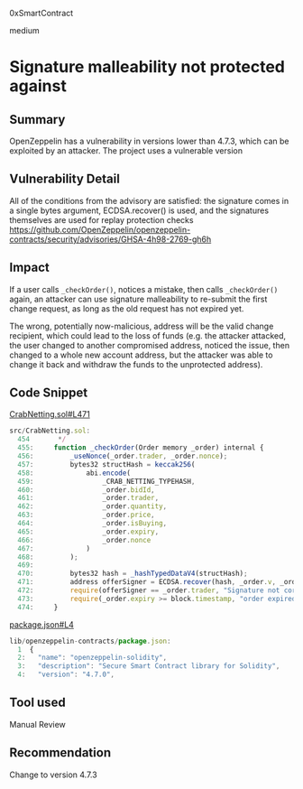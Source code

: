 0xSmartContract

medium

# Signature malleability not protected against

## Summary
OpenZeppelin has a vulnerability in versions lower than 4.7.3, which can be exploited by an attacker. The project uses a vulnerable version


## Vulnerability Detail
All of the conditions from the advisory are satisfied: the signature comes in a single bytes argument, ECDSA.recover() is used, and the signatures themselves are used for replay protection checks https://github.com/OpenZeppelin/openzeppelin-contracts/security/advisories/GHSA-4h98-2769-gh6h


## Impact
If a user calls `_checkOrder()`, notices a mistake, then calls `_checkOrder()` again, an attacker can use signature malleability to re-submit the first change request, as long as the old request has not expired yet.

The wrong, potentially now-malicious, address will be the valid change recipient, which could lead to the loss of funds (e.g. the attacker attacked, the user changed to another compromised address, noticed the issue, then changed to a whole new account address, but the attacker was able to change it back and withdraw the funds to the unprotected address).

## Code Snippet
[CrabNetting.sol#L471](https://github.com/sherlock-audit/2022-11-opyn/blob/main/crab-netting/src/CrabNetting.sol#L471)

```js
src/CrabNetting.sol:
  454       */
  455:     function _checkOrder(Order memory _order) internal {
  456:         _useNonce(_order.trader, _order.nonce);
  457:         bytes32 structHash = keccak256(
  458:             abi.encode(
  459:                 _CRAB_NETTING_TYPEHASH,
  460:                 _order.bidId,
  461:                 _order.trader,
  462:                 _order.quantity,
  463:                 _order.price,
  464:                 _order.isBuying,
  465:                 _order.expiry,
  466:                 _order.nonce
  467:             )
  468:         );
  469: 
  470:         bytes32 hash = _hashTypedDataV4(structHash);
  471:         address offerSigner = ECDSA.recover(hash, _order.v, _order.r, _order.s);
  472:         require(offerSigner == _order.trader, "Signature not correct");
  473:         require(_order.expiry >= block.timestamp, "order expired");
  474:     }

```


[package.json#L4](https://github.com/sherlock-audit/2022-11-opyn/blob/main/crab-netting/lib/openzeppelin-contracts/package.json#L4)

```js
lib/openzeppelin-contracts/package.json:
  1  {
  2:   "name": "openzeppelin-solidity",
  3:   "description": "Secure Smart Contract library for Solidity",
  4:   "version": "4.7.0",

```

## Tool used

Manual Review

## Recommendation

Change to version 4.7.3

